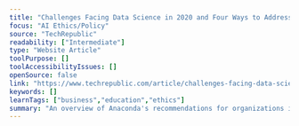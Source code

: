 ```yaml
---
title: "Challenges Facing Data Science in 2020 and Four Ways to Address Them"
focus: "AI Ethics/Policy"
source: "TechRepublic"
readability: ["Intermediate"]
type: "Website Article"
toolPurpose: []
toolAccessibilityIssues: []
openSource: false
link: "https://www.techrepublic.com/article/challenges-facing-data-science-in-2020-and-four-ways-to-address-them/"
keywords: []
learnTags: ["business","education","ethics"]
summary: "An overview of Anaconda's recommendations for organizations in their _2020 State of Data Science_ report. "
---
```


